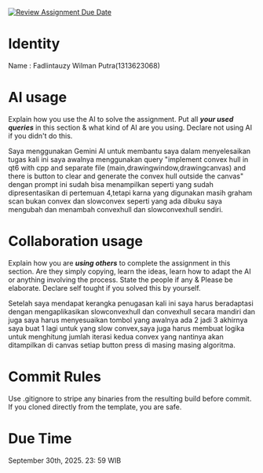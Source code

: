[![Review Assignment Due Date](https://classroom.github.com/assets/deadline-readme-button-22041afd0340ce965d47ae6ef1cefeee28c7c493a6346c4f15d667ab976d596c.svg)](https://classroom.github.com/a/1PRAkQnI)
# Identity
Name : Fadlintauzy Wilman Putra(1313623068)

# AI usage
Explain how you use the AI to solve the assignment. Put all ***your used queries*** in this section & what kind of AI are you using. Declare not using AI if you didn't do this.  

Saya menggunakan Gemini AI untuk membantu saya dalam menyelesaikan tugas kali ini saya awalnya menggunakan query  "implement convex hull in qt6 with cpp and separate file (main,drawingwindow,drawingcanvas) and there is button to clear and generate the convex hull outside the canvas" dengan prompt ini sudah bisa menampilkan seperti yang sudah dipresentasikan di pertemuan 4,tetapi karna yang digunakan masih graham scan bukan convex dan slowconvex seperti yang ada dibuku saya mengubah dan menambah convexhull dan slowconvexhull sendiri.

# Collaboration usage
Explain how you are ***using others*** to complete the assignment in this section. Are they simply copying, learn the ideas, learn how to adapt the AI or anything involving the process. State the people if any & Please be elaborate. Declare self tought if you solved this by yourself. 

Setelah saya mendapat kerangka penugasan kali ini saya harus beradaptasi dengan mengaplikasikan slowconvexhull dan convexhull secara mandiri dan juga saya harus menyesuaikan tombol yang awalnya ada 2 jadi 3 akhirnya saya buat 1 lagi untuk yang slow convex,saya juga harus membuat logika untuk menghitung jumlah iterasi  kedua convex yang  nantinya akan ditampilkan di canvas setiap button press di masing masing algoritma.

# Commit Rules
Use .gitignore to stripe any binaries from the resulting build before commit.  If you cloned directly from the template, you are safe. 

# Due Time
September 30th, 2025. 23: 59 WIB
